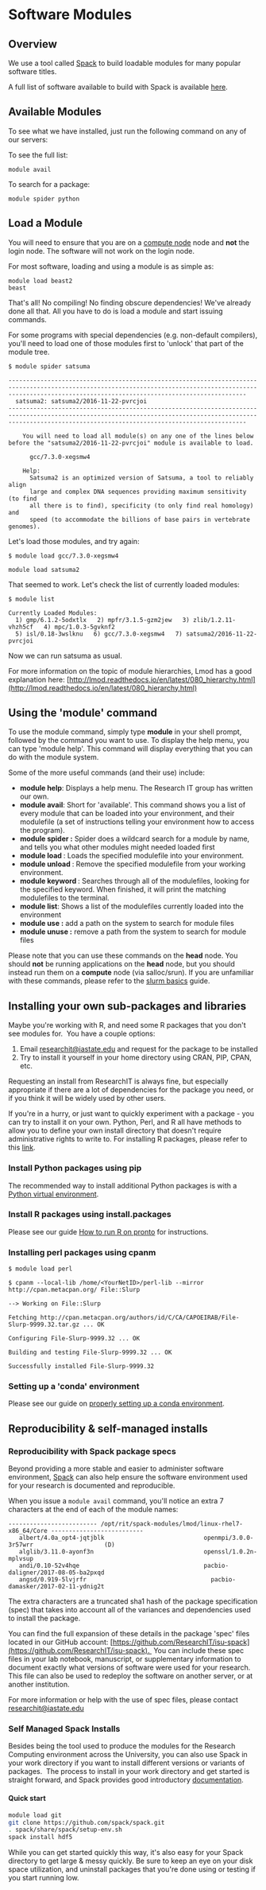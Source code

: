 # Software Modules

## Overview

We use a tool called [Spack](https://spack.io/) to build loadable modules for many popular software titles.

A full list of software available to build with Spack is available [here](https://spack.readthedocs.io/en/latest/package_list.html#package-list).

## Available Modules

To see what we have installed, just run the following command on any of our servers:

To see the full list:

```
module avail
```

To search for a package:

```
module spider python
```

## Load a Module

You will need to ensure that you are on a [compute node](getting_started.md#allocating-a-compute-node) node and **not** the login node. The software will not work on the login node.


For most software, loading and using a module is as simple as:

```
module load beast2
beast
```

That's all! No compiling! No finding obscure dependencies! We've already done all that. All you have to do is load a module and start issuing commands. 

For some programs with special dependencies (e.g. non-default compilers), you'll need to load one of those modules first to 'unlock' that part of the module tree.

```
$ module spider satsuma

---------------------------------------------------------------------------------------------------------------------------------------------------------------------------------------------------------------
  satsuma2: satsuma2/2016-11-22-pvrcjoi
---------------------------------------------------------------------------------------------------------------------------------------------------------------------------------------------------------------

    You will need to load all module(s) on any one of the lines below before the "satsuma2/2016-11-22-pvrcjoi" module is available to load.

      gcc/7.3.0-xegsmw4
 
    Help:
      Satsuma2 is an optimized version of Satsuma, a tool to reliably align
      large and complex DNA sequences providing maximum sensitivity (to find
      all there is to find), specificity (to only find real homology) and
      speed (to accommodate the billions of base pairs in vertebrate genomes).
```

Let's load those modules, and try again:

```
$ module load gcc/7.3.0-xegsmw4

module load satsuma2
```

That seemed to work. Let's check the list of currently loaded modules:

```
$ module list

Currently Loaded Modules:
  1) gmp/6.1.2-5odxtlx   2) mpfr/3.1.5-gzm2jew   3) zlib/1.2.11-vhzh5cf   4) mpc/1.0.3-5gvknf2
  5) isl/0.18-3wslknu   6) gcc/7.3.0-xegsmw4   7) satsuma2/2016-11-22-pvrcjoi
```

Now we can run satsuma as usual.

For more information on the topic of module hierarchies, Lmod has a good explanation here: [http://lmod.readthedocs.io/en/latest/080_hierarchy.html](http://lmod.readthedocs.io/en/latest/080_hierarchy.html)


## Using the 'module' command

To use the module command, simply type **module** in your shell prompt, followed by the command you want to use. To display the help menu, you can type 'module help'. This command will display everything that you can do with the module system. 

Some of the more useful commands (and their use) include:

*   **module help**: Displays a help menu. The Research IT group has written our own. 
*   **module avail**: Short for 'available'. This command shows you a list of every module that can be loaded into your environment, and their modulefile (a set of instructions telling your environment how to access the program).
*   **module spider <module name>:** Spider does a wildcard search for a module by name, and tells you what other modules might needed loaded first
*   **module load <modulefile>**: Loads the specified modulefile into your environment.
*   **module unload <modulefile>**​: Remove the specified modulefile from your working environment.
*   **module keyword <string>**: Searches through all of the modulefiles, looking for the specified keyword. When finished, it will print the matching modulefiles to the terminal.
*   **module list**: Shows a list of the modulefiles currently loaded into the environment
*   **module use <path>:** add a path on the system to search for module files
*   **module unuse <path>:** remove a path from the system to search for module files

Please note that you can use these commands on the **head** node. You should **not** be running applications on the **head** node, but you should instead run them on a **compute** node (via salloc/srun). If you are unfamiliar with these commands, please refer to the [slurm basics](slurm_basics.md) guide. 


## Installing your own sub-packages and libraries

Maybe you're working with R, and need some R packages that you don't see modules for.  You have a couple options:

1.  Email researchit@iastate.edu and request for the package to be installed
2.  Try to install it yourself in your home directory using CRAN, PIP, CPAN, etc.

Requesting an install from ResearchIT is always fine, but especially appropriate if there are a lot of dependencies for the package you need, or if you think it will be widely used by other users. 

If you're in a hurry, or just want to quickly experiment with a package - you can try to install it on your own. Python, Perl, and R all have methods to allow you to define your own install directory that doesn't require administrative rights to write to. For installing R packages, please refer to this [link](r.md).

### Install Python packages using pip

The recommended way to install additional Python packages is with a [Python virtual environment](python.md).

### Install R packages using install.packages

Please see our guide [How to run R on pronto](r.md) for instructions.

### Installing perl packages using cpanm

```
$ module load perl

$ cpanm --local-lib /home/<YourNetID>/perl-lib --mirror http://cpan.metacpan.org/ File::Slurp

--> Working on File::Slurp

Fetching http://cpan.metacpan.org/authors/id/C/CA/CAPOEIRAB/File-Slurp-9999.32.tar.gz ... OK

Configuring File-Slurp-9999.32 ... OK

Building and testing File-Slurp-9999.32 ... OK

Successfully installed File-Slurp-9999.32
```

### Setting up a 'conda' environment

Please see our guide on [properly setting up a conda environment](conda.md).

## Reproducibility & self-managed installs

### Reproducibility with Spack package specs

Beyond providing a more stable and easier to administer software environment, [Spack](https://spack.io) can also help ensure the software environment used for your research is documented and reproducible.

When you issue a `module avail` command, you'll notice an extra 7 characters at the end of each of the module names:

```
------------------------- /opt/rit/spack-modules/lmod/linux-rhel7-x86_64/Core --------------------------
   albert/4.0a_opt4-jqtjblk                            openmpi/3.0.0-3r57wrr                    (D)
   alglib/3.11.0-ayonf3n                               openssl/1.0.2n-mplvsup
   andi/0.10-52v4hqe                                   pacbio-daligner/2017-08-05-ba2pxqd
   angsd/0.919-5lvjrfr                                   pacbio-damasker/2017-02-11-ydnig2t
```

The extra characters are a truncated sha1 hash of the package specification (spec) that takes into account all of the variances and dependencies used to install the package. 

You can find the full expansion of these details in the package 'spec' files located in our GitHub account: [https://github.com/ResearchIT/isu-spack](https://github.com/ResearchIT/isu-spack).  You can include these spec files in your lab notebook, manuscript, or supplementary information to document exactly what versions of software were used for your research.  This file can also be used to redeploy the software on another server, or at another institution.

For more information or help with the use of spec files, please contact [researchit@iastate.edu](mailto:researchit@iastate.edu)

### Self Managed Spack Installs

Besides being the tool used to produce the modules for the Research Computing environment across the University, you can also use Spack in your work directory if you want to install different versions or variants of packages.  The process to install in your work directory and get started is straight forward, and Spack provides good introductory [documentation](https://spack.readthedocs.io/en/latest/getting_started.html).

#### Quick start

```bash
module load git
git clone https://github.com/spack/spack.git
. spack/share/spack/setup-env.sh
spack install hdf5
```

While you can get started quickly this way, it's also easy for your Spack directory to get large & messy quickly. Be sure to keep an eye on your disk space utilization, and uninstall packages that you're done using or testing if you start running low.